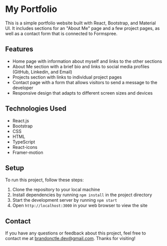 # My Portfolio

This is a simple portfolio website built with React, Bootstrap, and Material UI. It includes sections for an "About Me" page and a few project pages, as well as a contact form that is connected to Formspree.

## Features

- Home page with information about myself and links to the other sections
- About Me section with a brief bio and links to social media profiles (GitHub, Linkedin, and Email)
- Projects section with links to individual project pages
- Contact page with a form that allows visitors to send a message to the developer
- Responsive design that adapts to different screen sizes and devices

## Technologies Used

- React.js
- Bootstrap
- CSS
- HTML
- TypeScript
- React-icons
- Framer-motion

## Setup

To run this project, follow these steps:

1. Clone the repository to your local machine
2. Install dependencies by running `npm install` in the project directory
3. Start the development server by running `npm start`
4. Open `http://localhost:3000` in your web browser to view the site

## Contact

If you have any questions or feedback about this project, feel free to contact me at [brandonctle.dev@gmail.com](mailto:brandonctle.dev@gmail.com). Thanks for visiting!
